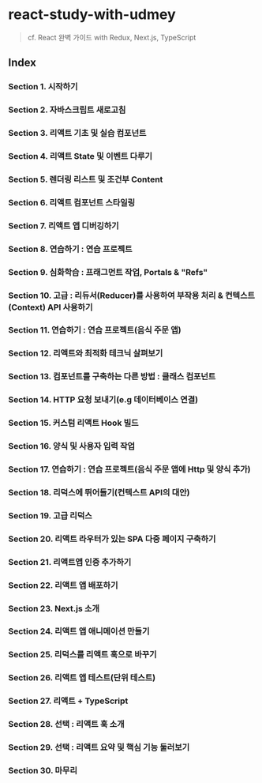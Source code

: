 # react-study-with-udmey
> cf. React 완벽 가이드 with Redux, Next.js, TypeScript

## Index
### Section 1. 시작하기
### Section 2. 자바스크립트 새로고침
### Section 3. 리액트 기초 및 실습 컴포넌트
### Section 4. 리액트 State 및 이벤트 다루기
### Section 5. 렌더링 리스트 및 조건부 Content
### Section 6. 리액트 컴포넌트 스타일링
### Section 7. 리액트 앱 디버깅하기
### Section 8. 연습하기 : 연습 프로젝트
### Section 9. 심화학습 : 프래그먼트 작업, Portals & "Refs"
### Section 10. 고급 : 리듀서(Reducer)를 사용하여 부작용 처리 & 컨텍스트(Context) API 사용하기
### Section 11. 연습하기 : 연습 프로젝트(음식 주문 앱)
### Section 12. 리액트와 최적화 테크닉 살펴보기
### Section 13. 컴포넌트를 구축하는 다른 방법 : 클래스 컴포넌트
### Section 14. HTTP 요청 보내기(e.g 데이터베이스 연결)
### Section 15. 커스텀 리액트 Hook 빌드
### Section 16. 양식 및 사용자 입력 작업
### Section 17. 연습하기 : 연습 프로젝트(음식 주문 앱에 Http 및 양식 추가)
### Section 18. 리덕스에 뛰어들기(컨텍스트 API의 대안)
### Section 19. 고급 리덕스
### Section 20. 리액트 라우터가 있는 SPA 다중 페이지 구축하기
### Section 21. 리액트앱 인증 추가하기
### Section 22. 리액트 앱 배포하기
### Section 23. Next.js 소개
### Section 24. 리액트 앱 애니메이션 만들기
### Section 25. 리덕스를 리액트 훅으로 바꾸기
### Section 26. 리액트 앱 테스트(단위 테스트)
### Section 27. 리액트 + TypeScript
### Section 28. 선택 : 리액트 훅 소개
### Section 29. 선택 : 리액트 요약 및 핵심 기능 둘러보기
### Section 30. 마무리
